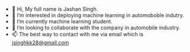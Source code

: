 - 👋 Hi, My full name is Jashan Singh.
- 👀 I’m interested in deploying machine learning in automoboble indutry.
- 🌱 I’m currently machine learning student. 
- 💞️ I’m looking to collaborate with the company in automobile industry. 
- 📫 The best way to contact with me via email which is jsinghkk28@gmail.com

<!---
JashanSin/JashanSin is a ✨ special ✨ repository because its `README.md` (this file) appears on your GitHub profile.
You can click the Preview link to take a look at your changes.
--->
